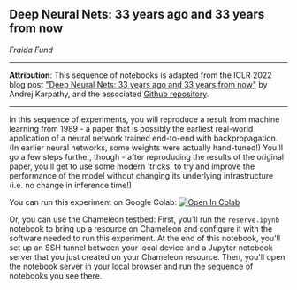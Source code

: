 ## Deep Neural Nets: 33 years ago and 33 years from now

_Fraida Fund_

---

**Attribution**: This sequence of notebooks is adapted from the ICLR 2022 blog post ["Deep Neural Nets: 33 years ago and 33 years from now"](https://iclr-blog-track.github.io/2022/03/26/lecun1989/)  by Andrej Karpathy, and the associated [Github repository](https://github.com/karpathy/lecun1989-repro). 

---


In this sequence of experiments, you will reproduce a result from machine learning from 1989 - a paper that is possibly the earliest real-world application of a neural network trained end-to-end with backpropagation. (In earlier neural networks, some weights were actually hand-tuned!) You'll go a few steps further, though - after reproducing the results of the original paper, you'll get to use some modern 'tricks' to try and improve the performance of the model without changing its underlying infrastructure (i.e. no change in inference time!)

You can run this experiment on Google Colab: <a target="_blank" href="https://colab.research.google.com/github/teaching-on-testbeds/deep-nets-reproducing/blob/main/Deep_Neural_Nets_33_years_ago.ipynb">
  <img src="https://colab.research.google.com/assets/colab-badge.svg" alt="Open In Colab"/>
</a>

Or, you can use the Chameleon testbed: First, you'll run the `reserve.ipynb` notebook to bring up a resource on Chameleon and configure it with the software needed to run this experiment. At the end of this notebook, you'll set up an SSH tunnel between your local device and a Jupyter notebook server that you just created on your Chameleon resource. Then, you'll open the notebook server in your local browser and run the sequence of notebooks you see there.
